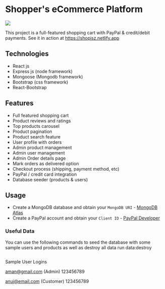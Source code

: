 # Shopper's eCommerce Platform

<img src="/frondend/public/images/Screenshot 1.png">

This project is a full-featured shopping cart with PayPal & credit/debit payments. See it in action at https://shopisz.netlify.app

## Technologies

- React js
- Express js (node framework)
- Mongoose (Mongodb framework)
- Bootstrap (css framework) 
- React-Bootstrap 

## Features

- Full featured shopping cart
- Product reviews and ratings
- Top products carousel
- Product pagination
- Product search feature
- User profile with orders
- Admin product management
- Admin user management
- Admin Order details page
- Mark orders as delivered option
- Checkout process (shipping, payment method, etc)
- PayPal / credit card integration
- Database seeder (products & users)

## Usage

- Create a MongoDB database and obtain your `MongoDB URI` - [MongoDB Atlas](https://www.mongodb.com/cloud/atlas/register)
- Create a PayPal account and obtain your `Client ID` - [PayPal Developer](https://developer.paypal.com/)


### Useful Data 

You can use the following commands to seed the database with some sample users and products as well as destroy all data run data:destroy
```

```
Sample User Logins

aman@gmail.com (Admin)
123456789

anuj@email.com (Customer)
123456789
```
